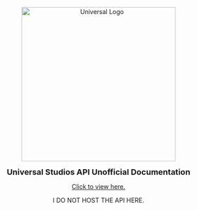 <p align="center"><img src="https://wikizilla.org/w/images/1/1f/Universal.png" alt="Universal Logo" width=350 align="center" /></p>
<p align="center"><span style="font-size:large;">
<b>Universal Studios API Unofficial Documentation</b></span></p>
<p align="center"><a href="https://bit.ly/universalapi">Click to view here.</a></p>
<p align="center">I DO NOT HOST THE API HERE.</p>
